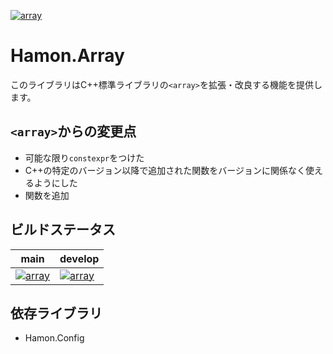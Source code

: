 ﻿[![array](https://github.com/shibainuudon/HamonCore/actions/workflows/array.yml/badge.svg)](https://github.com/shibainuudon/HamonCore/actions/workflows/array.yml)

# Hamon.Array

このライブラリはC++標準ライブラリの`<array>`を拡張・改良する機能を提供します。

## `<array>`からの変更点

* 可能な限り`constexpr`をつけた
* C++の特定のバージョン以降で追加された関数をバージョンに関係なく使えるようにした
* 関数を追加

## ビルドステータス

| main | develop |
| ---- | ------- |
|[![array](https://github.com/shibainuudon/HamonCore/actions/workflows/array.yml/badge.svg?branch=main)](https://github.com/shibainuudon/HamonCore/actions/workflows/array.yml)|[![array](https://github.com/shibainuudon/HamonCore/actions/workflows/array.yml/badge.svg?branch=develop)](https://github.com/shibainuudon/HamonCore/actions/workflows/array.yml)|

## 依存ライブラリ

* Hamon.Config

